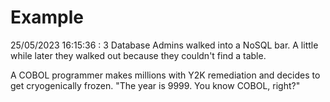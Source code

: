 # Example

<!-- replace-with-date starts -->
25/05/2023 16:15:36 : 3 Database Admins walked into a NoSQL bar. A little while later they walked out because they couldn't find a table.
<!-- replace-with-date ends -->

<!-- replace-with-joke starts -->
A COBOL programmer makes millions with Y2K remediation and decides to get cryogenically frozen. "The year is 9999. You know COBOL, right?"
<!-- replace-with-joke ends -->